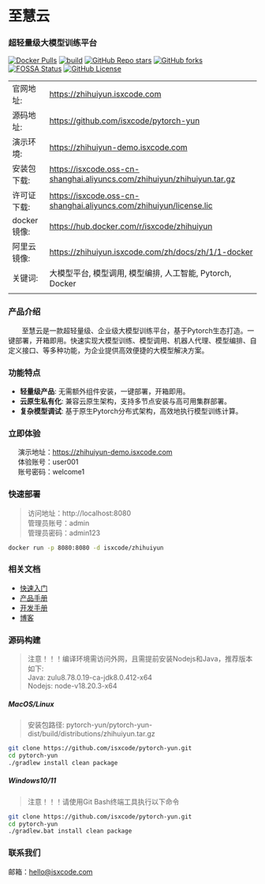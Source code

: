 # 至慧云

### 超轻量级大模型训练平台

[![Docker Pulls](https://img.shields.io/docker/pulls/isxcode/zhihuiyun)](https://hub.docker.com/r/isxcode/zhihuiyun)
[![build](https://github.com/isxcode/pytorch-yun/actions/workflows/build-zhihuiyun.yml/badge.svg?branch=main)](https://github.com/isxcode/pytorch-yun/actions/workflows/build-zhihuiyun.yml)
[![GitHub Repo stars](https://img.shields.io/github/stars/isxcode/pytorch-yun)](https://github.com/isxcode/pytorch-yun)
[![GitHub forks](https://img.shields.io/github/forks/isxcode/pytorch-yun)](https://github.com/isxcode/pytorch-yun/fork)
[![FOSSA Status](https://app.fossa.com/api/projects/git%2Bgithub.com%2Fisxcode%2Fpytorch-yun.svg?type=shield&issueType=license)](https://app.fossa.com/projects/git%2Bgithub.com%2Fisxcode%2Fpytorch-yun?ref=badge_shield&issueType=license)
[![GitHub License](https://img.shields.io/github/license/isxcode/pytorch-yun)](https://github.com/isxcode/pytorch-yun/blob/main/LICENSE)

|           |                                                                         |
|-----------|-------------------------------------------------------------------------|
| 官网地址:     | https://zhihuiyun.isxcode.com                                           |
| 源码地址:     | https://github.com/isxcode/pytorch-yun                                  |
| 演示环境:     | https://zhihuiyun-demo.isxcode.com                                      |
| 安装包下载:    | https://isxcode.oss-cn-shanghai.aliyuncs.com/zhihuiyun/zhihuiyun.tar.gz |
| 许可证下载:    | https://isxcode.oss-cn-shanghai.aliyuncs.com/zhihuiyun/license.lic      |
| docker镜像: | https://hub.docker.com/r/isxcode/zhihuiyun                              |
| 阿里云镜像:    | https://zhihuiyun.isxcode.com/zh/docs/zh/1/1-docker                     |
| 关键词:      | 大模型平台, 模型调用, 模型编排, 人工智能, Pytorch, Docker                                |
|           |                                                                         |

### 产品介绍

&nbsp;&nbsp;&nbsp;&nbsp;&nbsp;&nbsp;&nbsp;至慧云是一款超轻量级、企业级大模型训练平台，基于Pytorch生态打造。一键部署，开箱即用。快速实现大模型训练、模型调用、机器人代理、模型编排、自定义接口、等多种功能，为企业提供高效便捷的大模型解决方案。

### 功能特点

- **轻量级产品**: 无需额外组件安装，一键部署，开箱即用。
- **云原生私有化**: 兼容云原生架构，支持多节点安装与高可用集群部署。
- **复杂模型调试**: 基于原生Pytorch分布式架构，高效地执行模型训练计算。

### 立即体验

&nbsp;&nbsp;&nbsp;&nbsp;&nbsp;演示地址：https://zhihuiyun-demo.isxcode.com </br>
&nbsp;&nbsp;&nbsp;&nbsp;&nbsp;体验账号：user001 </br>
&nbsp;&nbsp;&nbsp;&nbsp;&nbsp;账号密码：welcome1

### 快速部署

> 访问地址：http://localhost:8080 <br/>
> 管理员账号：admin <br/>
> 管理员密码：admin123

```bash
docker run -p 8080:8080 -d isxcode/zhihuiyun
```

### 相关文档

- [快速入门](https://zhihuiyun.isxcode.com/zh/docs/zh/1/0)
- [产品手册](https://zhihuiyun.isxcode.com/zh/docs/zh/2/0)
- [开发手册](https://zhihuiyun.isxcode.com/zh/docs/zh/6/1)
- [博客](https://ispong.isxcode.com/tags/spark/)

### 源码构建

> 注意！！！编译环境需访问外网，且需提前安装Nodejs和Java，推荐版本如下: </br>
> Java: zulu8.78.0.19-ca-jdk8.0.412-x64 </br>
> Nodejs: node-v18.20.3-x64

##### MacOS/Linux

> 安装包路径: pytorch-yun/pytorch-yun-dist/build/distributions/zhihuiyun.tar.gz

```bash
git clone https://github.com/isxcode/pytorch-yun.git
cd pytorch-yun
./gradlew install clean package
```

##### Windows10/11

> 注意！！！请使用Git Bash终端工具执行以下命令

```bash
git clone https://github.com/isxcode/pytorch-yun.git
cd pytorch-yun
./gradlew.bat install clean package
```

### 联系我们

邮箱：hello@isxcode.com
